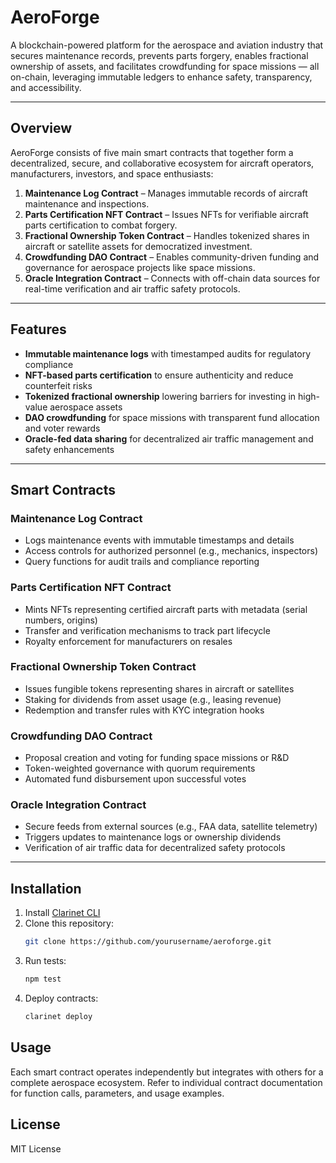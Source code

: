 # AeroForge

A blockchain-powered platform for the aerospace and aviation industry that secures maintenance records, prevents parts forgery, enables fractional ownership of assets, and facilitates crowdfunding for space missions — all on-chain, leveraging immutable ledgers to enhance safety, transparency, and accessibility.

---

## Overview

AeroForge consists of five main smart contracts that together form a decentralized, secure, and collaborative ecosystem for aircraft operators, manufacturers, investors, and space enthusiasts:

1. **Maintenance Log Contract** – Manages immutable records of aircraft maintenance and inspections.
2. **Parts Certification NFT Contract** – Issues NFTs for verifiable aircraft parts certification to combat forgery.
3. **Fractional Ownership Token Contract** – Handles tokenized shares in aircraft or satellite assets for democratized investment.
4. **Crowdfunding DAO Contract** – Enables community-driven funding and governance for aerospace projects like space missions.
5. **Oracle Integration Contract** – Connects with off-chain data sources for real-time verification and air traffic safety protocols.

---

## Features

- **Immutable maintenance logs** with timestamped audits for regulatory compliance  
- **NFT-based parts certification** to ensure authenticity and reduce counterfeit risks  
- **Tokenized fractional ownership** lowering barriers for investing in high-value aerospace assets  
- **DAO crowdfunding** for space missions with transparent fund allocation and voter rewards  
- **Oracle-fed data sharing** for decentralized air traffic management and safety enhancements  

---

## Smart Contracts

### Maintenance Log Contract
- Logs maintenance events with immutable timestamps and details
- Access controls for authorized personnel (e.g., mechanics, inspectors)
- Query functions for audit trails and compliance reporting

### Parts Certification NFT Contract
- Mints NFTs representing certified aircraft parts with metadata (serial numbers, origins)
- Transfer and verification mechanisms to track part lifecycle
- Royalty enforcement for manufacturers on resales

### Fractional Ownership Token Contract
- Issues fungible tokens representing shares in aircraft or satellites
- Staking for dividends from asset usage (e.g., leasing revenue)
- Redemption and transfer rules with KYC integration hooks

### Crowdfunding DAO Contract
- Proposal creation and voting for funding space missions or R&D
- Token-weighted governance with quorum requirements
- Automated fund disbursement upon successful votes

### Oracle Integration Contract
- Secure feeds from external sources (e.g., FAA data, satellite telemetry)
- Triggers updates to maintenance logs or ownership dividends
- Verification of air traffic data for decentralized safety protocols

---

## Installation

1. Install [Clarinet CLI](https://docs.hiro.so/clarinet/getting-started)
2. Clone this repository:
   ```bash
   git clone https://github.com/yourusername/aeroforge.git
   ```
3. Run tests:
    ```bash
    npm test
    ```
4. Deploy contracts:
    ```bash
    clarinet deploy
    ```

## Usage

Each smart contract operates independently but integrates with others for a complete aerospace ecosystem.
Refer to individual contract documentation for function calls, parameters, and usage examples.

## License

MIT License